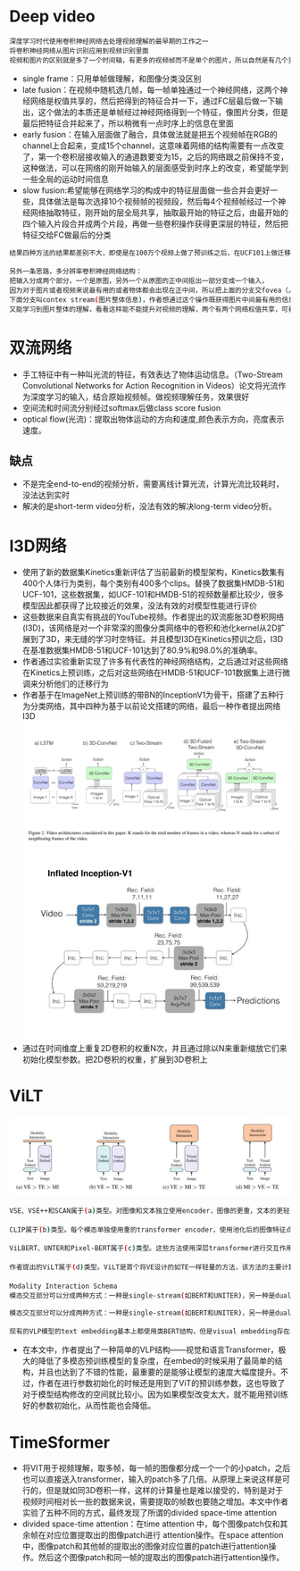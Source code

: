 # Deep video
```bash
深度学习时代使用卷积神经网络去处理视频理解的最早期的工作之一
将卷积神经网络从图片识别应用到视频识别里面
视频和图片的区别就是多了一个时间轴，有更多的视频帧而不是单个的图片，所以自然是有几个变体是需要尝试的,如下：
```
- single frame：只用单帧做理解，和图像分类没区别
- late fusion：在视频中随机选几帧，每一帧单独通过一个神经网络，这两个神经网络是权值共享的，然后把得到的特征合并一下，通过FC层最后做一下输出，这个做法的本质还是单帧经过神经网络得到一个特征，像图片分类，但是最后把特征合并起来了，所以稍微有一点时序上的信息在里面
- early fusion：在输入层面做了融合，具体做法就是把五个视频帧在RGB的channel上合起来，变成15个channel，这意味着网络的结构需要有一点改变了，第一个卷积层接收输入的通道数要变为15，之后的网络跟之前保持不变，这种做法，可以在网络的刚开始输入的层面感受到时序上的改变，希望能学到一些全局的运动时间信息
- slow fusion:希望能够在网络学习的构成中的特征层面做一些合并会更好一些，具体做法是每次选择10个视频帧的视频段，然后每4个视频帧经过一个神经网络抽取特征，刚开始的层全局共享，抽取最开始的特征之后，由最开始的四个输入片段合并成两个片段，再做一些卷积操作获得更深层的特征，然后把特征交给FC做最后的分类
```bash
结果四种方法的结果都差别不大，即使是在100万个视频上做了预训练之后，在UCF101上做迁移学习时还比不上之前的手工特征。

另外一条思路，多分辨率卷积神经网络结构：
把输入分成两个部分，一个是原图，另外一个从原图的正中间抠出一部分变成一个输入，
因为对于图片或者视频来说最有用的或者物体都会出现在正中间，所以把上面的分支交fovea（人脸视网膜里最中心的东西，对外界变化最敏感的区域） stream，
下面分支叫contex stream(图片整体信息)，作者想通过这个操作既获得图片中间最有用的信息，
又能学习到图片整体的理解，看看这样能不能提升对视频的理解，两个有两个网络权值共享，可看成早期对注意力使用的方式
```
# 双流网络
- 手工特征中有一种叫光流的特征，有效表达了物体运动信息。（Two-Stream Convolutional Networks for Action Recognition in Videos）论文将光流作为深度学习的输入，结合原始视频帧。做视频理解任务，效果很好
- 空间流和时间流分别经过softmax后做class score fusion
- optical flow(光流)：提取出物体运动的方向和速度,颜色表示方向，亮度表示速度。
## 缺点
- 不是完全end-to-end的视频分析，需要离线计算光流，计算光流比较耗时，没法达到实时
- 解决的是short-term video分析，没法有效的解决long-term video分析。
# I3D网络
- 使用了新的数据集Kinetics重新评估了当前最新的模型架构，Kinetics数集有400个人体行为类别，每个类别有400多个clips。替换了数据集HMDB-51和UCF-101，这些数据集，如UCF-101和HMDB-51的视频数量都比较少，很多模型因此都获得了比较接近的效果，没法有效的对模型性能进行评价
- 这些数据来自真实有挑战的YouTube视频。作者提出的双流膨胀3D卷积网络(I3D)，该网络是对一个非常深的图像分类网络中的卷积和池化kernel从2D扩展到了3D，来无缝的学习时空特征。并且模型I3D在Kinetics预训之后，I3D在基准数据集HMDB-51和UCF-101达到了80.9%和98.0%的准确率。
- 作者通过实验重新实现了许多有代表性的神经网络结构，之后通过对这些网络在Kinetics上预训练，之后对这些网络在HMDB-51和UCF-101数据集上进行微调来分析他们的迁移行为
- 作者基于在ImageNet上预训练的带BN的InceptionV1为骨干，搭建了五种行为分类网络，其中四种为基于以前论文搭建的网络，最后一种作者提出网络I3D
![avatar](img\I3D1.jpg)
![avatar](img\I3D2.jpg)
- 通过在时间维度上重复2D卷积的权重N次，并且通过除以N来重新缩放它们来初始化模型参数。把2D卷积的权重，扩展到3D卷积上
# ViLT
![avatar](img\VILT1.jpg)
```bash
VSE、VSE++和SCAN属于(a)类型。对图像和文本独立使用encoder，图像的更重，文本的更轻，使用简单的点积或者浅层attention层来表示两种模态特征的相似性。

CLIP属于(b)类型。每个模态单独使用重的transformer encoder，使用池化后的图像特征点积计算特征相似性。

ViLBERT、UNTER和Pixel-BERT属于(c)类型。这些方法使用深层transformer进行交互作用，但是由于VE仍然使用重的卷积网络进行特征抽取，导致计算量依然很大。

作者提出的ViLT属于(d)类型。ViLT是首个将VE设计的如TE一样轻量的方法，该方法的主要计算量都集中在模态交互上。

Modality Interaction Schema
模态交互部分可以分成两种方式：一种是single-stream(如BERT和UNITER)，另一种是dual-stream(如ViLBERT和LXMERT)。其中single-stream是对图像和文本concate然后进行交互操作，而dual-stream是不对图像和文本concate然后进行交互操作。ViLT延用single-stream的交互方式，因为dual-stream会引入额外的计算量。
```
```bash
模态交互部分可以分成两种方式：一种是single-stream(如BERT和UNITER)，另一种是dual-stream(如ViLBERT和LXMERT)。其中single-stream是对图像和文本concate然后进行交互操作，而dual-stream是不对图像和文本concate然后进行交互操作。ViLT延用single-stream的交互方式，因为dual-stream会引入额外的计算量。

现有的VLP模型的text embedding基本上都使用类BERT结构，但是visual embedding存在着差异。在大多数情况下，visual embedding是现有VLP模型的瓶颈。visual embedding的方法总共有三大类，其中region feature方法通常采用Faster R-CNN二阶段检测器提取region的特征，grid feature方法直接使用CNN提取grid的特征，patch projection方法将输入图片切片投影提取特征。ViLT是首个使用patch projection来做visual embedding的方法。
```
- 在本文中，作者提出了一种简单的VLP结构——视觉和语言Transformer，极大的降低了多模态预训练模型的复杂度，在embed的时候采用了最简单的结构，并且也达到了不错的性能，最重要的是能够让模型的速度大幅度提升。不过，作者在进行参数初始化的时候还是用到了ViT的预训练参数，这也导致了对于模型结构修改的空间就比较小。因为如果模型改变太大，就不能用预训练好的参数初始化，从而性能也会降低。
# TimeSformer
- 将VIT用于视频理解，取多帧，每一帧的图像都分成一个一个的小patch，之后也可以直接送入transformer，输入的patch多了几倍。从原理上来说这样是可行的，但是就如同3D卷积一样，这样的计算量也是难以接受的，特别是对于视频时间相对长一些的数据来说，需要提取的帧数也要随之增加。本文中作者实验了五种不同的方式，最终发现了所谓的divided space-time attention
- divided space-time attention：在time attention 中，每个图像patch仅和其余帧在对应位置提取出的图像patch进行 attention操作。在space attention 中，图像patch和其他帧的提取出的图像对应位置的patch进行attention操作。然后这个图像patch和同一帧的提取出的图像patch进行attention操作。